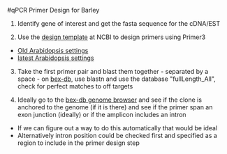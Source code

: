 #qPCR Primer Design for Barley

1. Identify gene of interest and get the fasta sequence for the cDNA/EST

2. Use the [design template](http://www.ncbi.nlm.nih.gov/tools/primer-blast/index.cgi?LINK_LOC=bookmark&OVERLAP_5END=7&OVERLAP_3END=4&PRIMER_PRODUCT_MIN=80&PRIMER_PRODUCT_MAX=160&PRIMER_NUM_RETURN=10&PRIMER_MIN_TM=60&PRIMER_OPT_TM=64&PRIMER_MAX_TM=68&PRIMER_MAX_DIFF_TM=2&PRIMER_ON_SPLICE_SITE=0&SEARCHMODE=0&SPLICE_SITE_OVERLAP_5END=7&SPLICE_SITE_OVERLAP_3END=4&SPAN_INTRON=off&MIN_INTRON_SIZE=50&MAX_INTRON_SIZE=1000000&SEARCH_SPECIFIC_PRIMER=off&EXCLUDE_ENV=off&EXCLUDE_XM=off&TH_OLOGO_ALIGNMENT=off&TH_TEMPLATE_ALIGNMENT=off&ORGANISM=Arabidopsis%20thaliana%20%28taxid%3A3702%29&PRIMER_SPECIFICITY_DATABASE=refseq_rna&TOTAL_PRIMER_SPECIFICITY_MISMATCH=1&PRIMER_3END_SPECIFICITY_MISMATCH=1&MISMATCH_REGION_LENGTH=5&TOTAL_MISMATCH_IGNORE=6&PRODUCT_SIZE_DEVIATION=1000&ALLOW_TRANSCRIPT_VARIANTS=on&HITSIZE=50000&EVALUE=30000&WORD_SIZE=7&MAX_CANDIDATE_PRIMER=500&PRIMER_MIN_SIZE=18&PRIMER_OPT_SIZE=22&PRIMER_MAX_SIZE=25&PRIMER_MIN_GC=45&PRIMER_MAX_GC=60&GC_CLAMP=2&NUM_TARGETS_WITH_PRIMERS=1000&NUM_TARGETS=20&MAX_TARGET_PER_TEMPLATE=100&POLYX=5&SELF_ANY=8.00&SELF_END=3.00&PRIMER_MAX_END_STABILITY=9&PRIMER_MAX_END_GC=5&PRIMER_MAX_TEMPLATE_MISPRIMING_TH=40.00&PRIMER_PAIR_MAX_TEMPLATE_MISPRIMING_TH=70.00&PRIMER_MAX_SELF_ANY_TH=45.0&PRIMER_MAX_SELF_END_TH=35.0&PRIMER_PAIR_MAX_COMPL_ANY_TH=45.0&PRIMER_PAIR_MAX_COMPL_END_TH=35.0&PRIMER_MAX_HAIRPIN_TH=24.0&PRIMER_MAX_TEMPLATE_MISPRIMING=12.00&PRIMER_PAIR_MAX_TEMPLATE_MISPRIMING=24.00&PRIMER_PAIR_MAX_COMPL_ANY=8.00&PRIMER_PAIR_MAX_COMPL_END=3.00&PRIMER_MISPRIMING_LIBRARY=AUTO&NO_SNP=off&LOW_COMPLEXITY_FILTER=on&MONO_CATIONS=105.7&DIVA_CATIONS=3.5&CON_ANEAL_OLIGO=50.0&CON_DNTPS=0.6&SALT_FORMULAR=1&TM_METHOD=1&PRIMER_INTERNAL_OLIGO_MIN_SIZE=18&PRIMER_INTERNAL_OLIGO_OPT_SIZE=20&PRIMER_INTERNAL_OLIGO_MAX_SIZE=27&PRIMER_INTERNAL_OLIGO_MIN_TM=57.0&PRIMER_INTERNAL_OLIGO_OPT_TM=60.0&PRIMER_INTERNAL_OLIGO_MAX_TM=63.0&PRIMER_INTERNAL_OLIGO_MAX_GC=80.0&PRIMER_INTERNAL_OLIGO_OPT_GC_PERCENT=50&PRIMER_INTERNAL_OLIGO_MIN_GC=20.0&PICK_HYB_PROBE=off&NEWWIN=off&NEWWIN=off&SHOW_SVIEWER=true) at NCBI to design primers using Primer3
  * [Old Arabidopsis settings](http://www.ncbi.nlm.nih.gov/tools/primer-blast/index.cgi?LINK_LOC=bookmark&PRIMER_PRODUCT_MIN=80&PRIMER_PRODUCT_MAX=160&PRIMER_NUM_RETURN=10&PRIMER_MIN_TM=55&PRIMER_OPT_TM=60.0&PRIMER_MAX_TM=65&PRIMER_MAX_DIFF_TM=3&PRIMER_ON_SPLICE_SITE=1&SPLICE_SITE_OVERLAP_5END=7&SPLICE_SITE_OVERLAP_3END=4&SPAN_INTRON=off&MIN_INTRON_SIZE=10&MAX_INTRON_SIZE=1000000&SEARCH_SPECIFIC_PRIMER=on&ORGANISM=Arabidopsis%20thaliana%20%28taxid%3A3702%29&PRIMER_SPECIFICITY_DATABASE=refseq_rna&TOTAL_PRIMER_SPECIFICITY_MISMATCH=1&PRIMER_3END_SPECIFICITY_MISMATCH=1&MISMATCH_REGION_LENGTH=5&PRODUCT_SIZE_DEVIATION=1000&ALLOW_TRANSCRIPT_VARIANTS=on&HITSIZE=10000&EVALUE=10000&WORD_SIZE=7&MAX_CANDIDATE_PRIMER=50000&PRIMER_MIN_SIZE=18&PRIMER_OPT_SIZE=20&PRIMER_MAX_SIZE=23&PRIMER_MIN_GC=45&PRIMER_MAX_GC=60&GC_CLAMP=2&POLYX=5&SELF_ANY=8.00&SELF_END=1&PRIMER_MISPRIMING_LIBRARY=AUTO&NO_SNP=off&LOW_COMPLEXITY_FILTER=on&MONO_CATIONS=105.7&DIVA_CATIONS=0.0&CON_ANEAL_OLIGO=50.0&CON_DNTPS=0.0&SALT_FORMULAR=1&TM_METHOD=1&PRIMER_INTERNAL_OLIGO_MIN_SIZE=18&PRIMER_INTERNAL_OLIGO_OPT_SIZE=20&PRIMER_INTERNAL_OLIGO_MAX_SIZE=27&PRIMER_INTERNAL_OLIGO_MIN_TM=57.0&PRIMER_INTERNAL_OLIGO_OPT_TM=60.0&PRIMER_INTERNAL_OLIGO_MAX_TM=63.0&PRIMER_INTERNAL_OLIGO_MAX_GC=80.0&PRIMER_INTERNAL_OLIGO_OPT_GC_PERCENT=50&PRIMER_INTERNAL_OLIGO_MIN_GC=20.0&PICK_HYB_PROBE=off&NEWWIN=off&NEWWIN=off)
  * [latest Arabidopsis settings](http://www.ncbi.nlm.nih.gov/tools/primer-blast/index.cgi?LINK_LOC=bookmark&OVERLAP_5END=7&OVERLAP_3END=4&PRIMER_PRODUCT_MIN=80&PRIMER_PRODUCT_MAX=160&PRIMER_NUM_RETURN=10&PRIMER_MIN_TM=60&PRIMER_OPT_TM=64&PRIMER_MAX_TM=68&PRIMER_MAX_DIFF_TM=2&PRIMER_ON_SPLICE_SITE=1&SEARCHMODE=0&SPLICE_SITE_OVERLAP_5END=7&SPLICE_SITE_OVERLAP_3END=4&SPAN_INTRON=off&MIN_INTRON_SIZE=50&MAX_INTRON_SIZE=1000000&SEARCH_SPECIFIC_PRIMER=on&EXCLUDE_ENV=off&EXCLUDE_XM=off&TH_OLOGO_ALIGNMENT=off&TH_TEMPLATE_ALIGNMENT=off&ORGANISM=Arabidopsis%20thaliana%20%28taxid%3A3702%29&PRIMER_SPECIFICITY_DATABASE=refseq_rna&TOTAL_PRIMER_SPECIFICITY_MISMATCH=1&PRIMER_3END_SPECIFICITY_MISMATCH=1&MISMATCH_REGION_LENGTH=5&TOTAL_MISMATCH_IGNORE=6&PRODUCT_SIZE_DEVIATION=1000&ALLOW_TRANSCRIPT_VARIANTS=on&HITSIZE=50000&EVALUE=30000&WORD_SIZE=7&MAX_CANDIDATE_PRIMER=500&PRIMER_MIN_SIZE=18&PRIMER_OPT_SIZE=22&PRIMER_MAX_SIZE=25&PRIMER_MIN_GC=45&PRIMER_MAX_GC=60&GC_CLAMP=2&NUM_TARGETS_WITH_PRIMERS=1000&NUM_TARGETS=20&MAX_TARGET_PER_TEMPLATE=100&POLYX=5&SELF_ANY=8.00&SELF_END=3.00&PRIMER_MAX_END_STABILITY=9&PRIMER_MAX_END_GC=5&PRIMER_MAX_TEMPLATE_MISPRIMING_TH=40.00&PRIMER_PAIR_MAX_TEMPLATE_MISPRIMING_TH=70.00&PRIMER_MAX_SELF_ANY_TH=45.0&PRIMER_MAX_SELF_END_TH=35.0&PRIMER_PAIR_MAX_COMPL_ANY_TH=45.0&PRIMER_PAIR_MAX_COMPL_END_TH=35.0&PRIMER_MAX_HAIRPIN_TH=24.0&PRIMER_MAX_TEMPLATE_MISPRIMING=12.00&PRIMER_PAIR_MAX_TEMPLATE_MISPRIMING=24.00&PRIMER_PAIR_MAX_COMPL_ANY=8.00&PRIMER_PAIR_MAX_COMPL_END=3.00&PRIMER_MISPRIMING_LIBRARY=AUTO&NO_SNP=off&LOW_COMPLEXITY_FILTER=on&MONO_CATIONS=105.7&DIVA_CATIONS=3.5&CON_ANEAL_OLIGO=50.0&CON_DNTPS=0.6&SALT_FORMULAR=1&TM_METHOD=1&PRIMER_INTERNAL_OLIGO_MIN_SIZE=18&PRIMER_INTERNAL_OLIGO_OPT_SIZE=20&PRIMER_INTERNAL_OLIGO_MAX_SIZE=27&PRIMER_INTERNAL_OLIGO_MIN_TM=57.0&PRIMER_INTERNAL_OLIGO_OPT_TM=60.0&PRIMER_INTERNAL_OLIGO_MAX_TM=63.0&PRIMER_INTERNAL_OLIGO_MAX_GC=80.0&PRIMER_INTERNAL_OLIGO_OPT_GC_PERCENT=50&PRIMER_INTERNAL_OLIGO_MIN_GC=20.0&PICK_HYB_PROBE=off&NEWWIN=off&NEWWIN=off&SHOW_SVIEWER=true)
  
3. Take the first primer pair and blast them together - separated by a space - on [bex-db](http://barleyflc.dna.affrc.go.jp/bexdb/blast.html), use blastn and use the database "fullLength_All", check for perfect matches to off targets

4. Ideally go to the [bex-db genome browser](http://barleyflc.dna.affrc.go.jp/gb2/gbrowse/IBSC_genome/?name=id:364208;dbid=annotation:database) and see if the clone is anchored to the genome (if it is there) and see if the primer span an exon junction (ideally) or if the amplicon includes an intron 
  * If we can figure out a way to do this automatically that would be ideal
  * Alternatively intron position could be checked first and specified as a region to include in the primer design step
